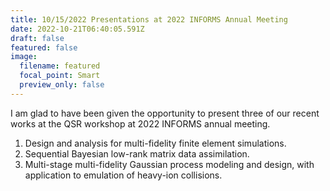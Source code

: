 ```yaml
---
title: 10/15/2022 Presentations at 2022 INFORMS Annual Meeting
date: 2022-10-21T06:40:05.591Z
draft: false
featured: false
image:
  filename: featured
  focal_point: Smart
  preview_only: false
---
```

I am glad to have been given the opportunity to present three of our recent works at the QSR workshop at 2022 INFORMS annual meeting.

1. Design and analysis for multi-fidelity finite element simulations.
2. Sequential Bayesian low-rank matrix data assimilation.
3. Multi-stage multi-fidelity Gaussian process modeling and design, with application to emulation of heavy-ion collisions.